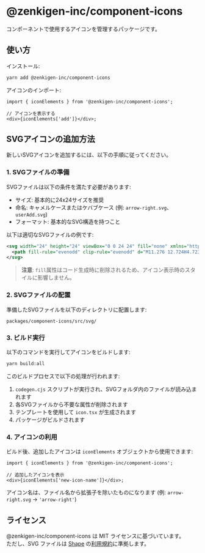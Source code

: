 # @zenkigen-inc/component-icons

コンポーネントで使用するアイコンを管理するパッケージです。

## 使い方

インストール:

```bash
yarn add @zenkigen-inc/component-icons
```

アイコンのインポート:

```tsx
import { iconElements } from '@zenkigen-inc/component-icons';

// アイコンを表示する
<div>{iconElements['add']}</div>;
```

## SVGアイコンの追加方法

新しいSVGアイコンを追加するには、以下の手順に従ってください。

### 1. SVGファイルの準備

SVGファイルは以下の条件を満たす必要があります:

- サイズ: 基本的に24x24サイズを推奨
- 命名: キャメルケースまたはケバブケース (例: `arrow-right.svg`、`userAdd.svg`)
- フォーマット: 基本的なSVG構造を持つこと

以下は適切なSVGファイルの例です:

```svg
<svg width="24" height="24" viewBox="0 0 24 24" fill="none" xmlns="http://www.w3.org/2000/svg">
  <path fill-rule="evenodd" clip-rule="evenodd" d="M11.276 12.724H4.72399C4.3258 12.724 4 12.3982 4 12C4 11.6018 4.3258 11.276 4.72399 11.276H11.276V4.72398C11.276 4.32579 11.6018 4 12 4C12.3982 4 12.724 4.32579 12.724 4.72398V11.276H19.276C19.6742 11.276 20 11.6018 20 12C20 12.3982 19.6742 12.724 19.276 12.724H12.724V19.276C12.724 19.6742 12.3982 20 12 20C11.6018 20 11.276 19.6742 11.276 19.276V12.724Z" fill="#7C868A"/>
</svg>
```

> **注意**: `fill`属性はコード生成時に削除されるため、アイコン表示時のスタイルに影響しません。

### 2. SVGファイルの配置

準備したSVGファイルを以下のディレクトリに配置します:

```
packages/component-icons/src/svg/
```

### 3. ビルド実行

以下のコマンドを実行してアイコンをビルドします:

```bash
yarn build:all
```

このビルドプロセスで以下の処理が行われます:

1. `codegen.cjs` スクリプトが実行され、SVGフォルダ内のファイルが読み込まれます
2. 各SVGファイルから不要な属性が削除されます
3. テンプレートを使用して `icon.tsx` が生成されます
4. パッケージがビルドされます

### 4. アイコンの利用

ビルド後、追加したアイコンは `iconElements` オブジェクトから使用できます:

```tsx
import { iconElements } from '@zenkigen-inc/component-icons';

// 追加したアイコンを表示
<div>{iconElements['new-icon-name']}</div>;
```

アイコン名は、ファイル名から拡張子を除いたものになります (例: `arrow-right.svg` → `'arrow-right'`)

## ライセンス

@zenkigen-inc/component-icons は MIT ライセンスに基づいています。  
ただし、SVG ファイルは [Shape](https://shape.so/) の[利用規約](https://shape.so/terms)に準拠します。
